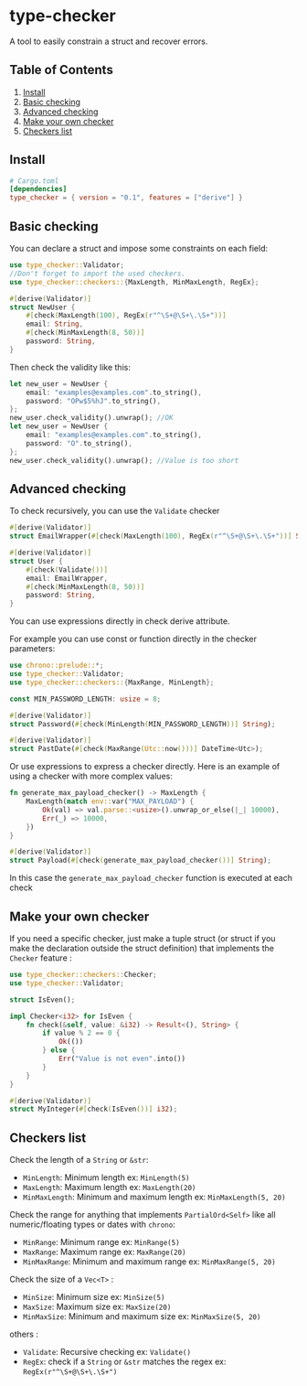 # type-checker

A tool to easily constrain a struct and recover errors.

## Table of Contents

1. [Install](#install)
2. [Basic checking](#basic-checking)
3. [Advanced checking](#advanced-checking)
4. [Make your own checker](#make-your-own-checker)
5. [Checkers list](#checkers-list)

## Install
```toml
# Cargo.toml
[dependencies]
type_checker = { version = "0.1", features = ["derive"] }
```

## Basic checking

You can declare a struct and impose some constraints on each field:

```rust
use type_checker::Validator;
//Don't forget to import the used checkers.
use type_checker::checkers::{MaxLength, MinMaxLength, RegEx};

#[derive(Validator)]
struct NewUser {
    #[check(MaxLength(100), RegEx(r"^\S+@\S+\.\S+"))]
    email: String,
    #[check(MinMaxLength(8, 50))]
    password: String,
}
```

Then check the validity like this:

```rust
let new_user = NewUser {
    email: "examples@examples.com".to_string(),
    password: "OPw$5%hJ".to_string(),
};
new_user.check_validity().unwrap(); //OK
let new_user = NewUser {
    email: "examples@examples.com".to_string(),
    password: "O".to_string(),
};
new_user.check_validity().unwrap(); //Value is too short
```

## Advanced checking

To check recursively, you can use the `Validate` checker

```rust
#[derive(Validator)]
struct EmailWrapper(#[check(MaxLength(100), RegEx(r"^\S+@\S+\.\S+"))] String);

#[derive(Validator)]
struct User {
    #[check(Validate())]
    email: EmailWrapper,
    #[check(MinMaxLength(8, 50))]
    password: String,
}
```

You can use expressions directly in check derive attribute.

For example you can use const or function directly in the checker parameters:

```rust
use chrono::prelude::*;
use type_checker::Validator;
use type_checker::checkers::{MaxRange, MinLength};

const MIN_PASSWORD_LENGTH: usize = 8;

#[derive(Validator)]
struct Password(#[check(MinLength(MIN_PASSWORD_LENGTH))] String);

#[derive(Validator)]
struct PastDate(#[check(MaxRange(Utc::now()))] DateTime<Utc>);
```

Or use expressions to express a checker directly.
Here is an example of using a checker with more complex values:

```rust
fn generate_max_payload_checker() -> MaxLength {
    MaxLength(match env::var("MAX_PAYLOAD") {
        Ok(val) => val.parse::<usize>().unwrap_or_else(|_| 10000),
        Err(_) => 10000,
    })
}

#[derive(Validator)]
struct Payload(#[check(generate_max_payload_checker())] String);
```

In this case the `generate_max_payload_checker` function is executed at each check

## Make your own checker

If you need a specific checker, just make a tuple struct (or struct if you make the declaration outside the struct definition)
that implements the `Checker` feature :

```rust
use type_checker::checkers::Checker;
use type_checker::Validator;

struct IsEven();

impl Checker<i32> for IsEven {
    fn check(&self, value: &i32) -> Result<(), String> {
        if value % 2 == 0 {
            Ok(())
        } else {
            Err("Value is not even".into())
        }
    }
}

#[derive(Validator)]
struct MyInteger(#[check(IsEven())] i32);
```

## Checkers list

Check the length of a `String` or `&str`:
- `MinLength`: Minimum length ex: `MinLength(5)`
- `MaxLength`: Maximum length ex: `MaxLength(20)`
- `MinMaxLength`: Minimum and maximum length ex: `MinMaxLength(5, 20)`

Check the range for anything that implements `PartialOrd<Self>` like all numeric/floating types
or dates with `chrono`:
- `MinRange`: Minimum range ex: `MinRange(5)`
- `MaxRange`: Maximum range ex: `MaxRange(20)`
- `MinMaxRange`: Minimum and maximum range ex: `MinMaxRange(5, 20)`

Check the size of a `Vec<T>` :
- `MinSize`: Minimum size ex: `MinSize(5)`
- `MaxSize`: Maximum size ex: `MaxSize(20)`
- `MinMaxSize`: Minimum and maximum size ex: `MinMaxSize(5, 20)`

others :

- `Validate`: Recursive checking ex: `Validate()`
- `RegEx`: check if a `String` or `&str` matches the regex ex: `RegEx(r"^\S+@\S+\.\S+")`
